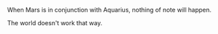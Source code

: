 When Mars is in conjunction with Aquarius, nothing of note will happen.

The world doesn't work that way.
